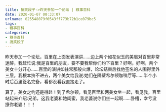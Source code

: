```yaml
---
title: 搞笑段子->昨天参加一个论坛 | 糗事百科
date: 2020-01-07 00:33:07
urlname: 025548079f0543ff773b72b1ce079bc5
tags: 
- 糗事百科
categories:
- 糗事百科
- 搞笑段子
---
```

昨天参加一个论坛，百里在上面发表演讲……边上两个如花似玉的美眉对百里非常迷醉，我赶忙说:我是百里的朋友，要不要我帮你们约下百里？好啊，好啊，两个美女十分开心……百里的演讲如往常那般火爆，论坛结束后找他签名的人围得里外三层，我根本挤不进去，两个美女给我说:她们在隔壁希尔顿咖啡厅等……半个小时后百里签名完备，看都没看我直接走了。

算了，美女之约还是得赴！到了希尔顿，看见百里和两美女坐一起，看见我，百里站起来介绍:兄弟，这我老婆和她闺蜜，我老婆说你们坐一起啊……卧槽，幸亏没撩你老婆！！！


